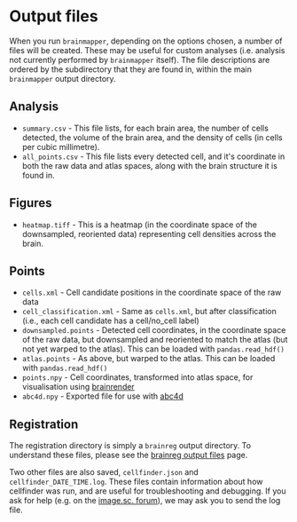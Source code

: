 # Output files

When you run `brainmapper`, depending on the options chosen, a number of files will be created.
These may be useful for custom analyses (i.e. analysis not currently performed by `brainmapper` itself).
The file descriptions are ordered by the subdirectory that they are found in, within the main `brainmapper` output directory.

## Analysis

- `summary.csv` - This file lists, for each brain area, the number of cells detected, the volume of the brain area, and the density of cells (in cells per cubic millimetre).
- `all_points.csv` - This file lists every detected cell, and it's coordinate in both the raw data and atlas spaces, along with the brain structure it is found in.

## Figures

- `heatmap.tiff` - This is a heatmap (in the coordinate space of the downsampled, reoriented data) representing cell densities across the brain.

## Points

- `cells.xml` - Cell candidate positions in the coordinate space of the raw data
- `cell_classification.xml` - Same as `cells.xml`, but after classification (i.e., each cell candidate has a cell/no_cell label)
- `downsampled.points` - Detected cell coordinates, in the coordinate space of the raw data, but downsampled and reoriented to match the atlas (but not yet warped to the atlas). This can be loaded with `pandas.read_hdf()`
- `atlas.points` - As above, but warped to the atlas. This can be loaded with `pandas.read_hdf()`
- `points.npy` - Cell coordinates, transformed into atlas space, for visualisation using [brainrender](https://github.com/brainglobe/brainrender)
- `abc4d.npy` - Exported file for use with [abc4d](https://github.com/valeriabonapersona/abc4d)

## Registration

The registration directory is simply a `brainreg` output directory.
To understand these files, please see the [brainreg output files](/documentation/brainreg/user-guide/output-files/) page.

Two other files are also saved, `cellfinder.json` and `cellfinder_DATE_TIME.log`.
These files contain information about how cellfinder was run, and are useful for troubleshooting and debugging.
If you ask for help (e.g. on the [image.sc. forum](https://forum.image.sc/tag/brainglobe)), we may ask you to send the log file.
